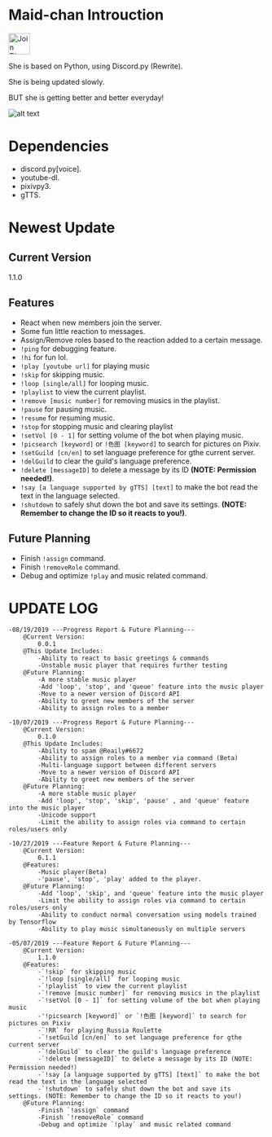 # Maid-chan Introuction
<a href = "https://discord.gg/NU5NzzR">
    <img src="https://www.akasakakona.com/img/f5uq0NV.png" alt="Join Discord" style="width:42px;height:42px;" class="center" >
</a>


She is based on Python, using Discord.py (Rewrite).

She is being updated slowly.

BUT she is getting better and better everyday!

![alt text](https://www.akasakakona.com/img/maid_chan.jpg "Maid-chan")


# Dependencies
- discord.py[voice].
- youtube-dl.
- pixivpy3.
- gTTS.

# Newest Update

## Current Version
1.1.0

## Features
* React when new members join the server.
* Some fun little reaction to messages.
* Assign/Remove roles based to the reaction added to a certain message.
* `!ping` for debugging feature.
* `!hi` for fun lol.
* `!play [youtube url]` for playing music
* `!skip` for skipping music.
* `!loop [single/all]` for looping music.
* `!playlist` to view the current playlist.
* `!remove [music number]` for removing musics in the playlist.
* `!pause` for pausing music.
* `!resume` for resuming music.
* `!stop` for stopping music and clearing playlist
* `!setVol [0 - 1]` for setting volume of the bot when playing music.
* `!picsearch [keyword]` or `!色图 [keyword]` to search for pictures on Pixiv.
* `!setGuild [cn/en]` to set language preference for gthe current server.
* `!delGuild` to clear the guild's language preference.
* `!delete [messageID]` to delete a message by its ID **(NOTE: Permission needed!)**.
* `!say [a language supported by gTTS] [text]` to make the bot read the text in the language selected.
* `!shutdown` to safely shut down the bot and save its settings. **(NOTE: Remember to change the ID so it reacts to you!)**.
## Future Planning
* Finish `!assign` command.
* Finish `!removeRole` command.
* Debug and optimize `!play` and music related command.

# UPDATE LOG
```
-08/19/2019 ---Progress Report & Future Planning---
    @Current Version:
        0.0.1
    @This Update Includes:
        -Ability to react to basic greetings & commands
        -Unstable music player that requires further testing
    @Future Planning:
        -A more stable music player
        -Add 'loop', 'stop', and 'queue' feature into the music player
        -Move to a newer version of Discord API
        -Ability to greet new members of the server
        -Ability to assign roles to a member

-10/07/2019 ---Progress Report & Future Planning---
    @Current Version:
        0.1.0
    @This Update Includes:
        -Ability to spam @Reaily#6672
        -Ability to assign roles to a member via command (Beta)
        -Multi-language support between different servers
        -Move to a newer version of Discord API
        -Ability to greet new members of the server
    @Future Planning:
        -A more stable music player
        -Add 'loop', 'stop', 'skip', 'pause' , and 'queue' feature into the music player
        -Unicode support
        -Limit the ability to assign roles via command to certain roles/users only

-10/27/2019 ---Feature Report & Future Planning---
    @Current Version:
        0.1.1
    @Features:
        -Music player(Beta)
        -'pause', 'stop', 'play' added to the player.
    @Future Planning:
        -Add 'loop', 'skip', and 'queue' feature into the music player
        -Limit the ability to assign roles via command to certain roles/users only
        -Ability to conduct normal conversation using models trained by Tensorflow
        -Ability to play music simultaneously on multiple servers

-05/07/2019 ---Feature Report & Future Planning---
    @Current Version:
        1.1.0
    @Features:
        -`!skip` for skipping music
        -`!loop [single/all]` for looping music
        -`!playlist` to view the current playlist
        -`!remove [music number]` for removing musics in the playlist
        -`!setVol [0 - 1]` for setting volume of the bot when playing music
        -'!picsearch [keyword]` or `!色图 [keyword]` to search for pictures on Pixiv
        -`!RR` for playing Russia Roulette
        -`!setGuild [cn/en]` to set language preference for gthe current server
        -`!delGuild` to clear the guild's language preference
        -`!delete [messageID]` to delete a message by its ID (NOTE: Permission needed!）
        -`!say [a language supported by gTTS] [text]` to make the bot read the text in the language selected
        -`!shutdown` to safely shut down the bot and save its settings. (NOTE: Remember to change the ID so it reacts to you!)
    @Future Planning:
        -Finish `!assign` command
        -Finish `!removeRole` command
        -Debug and optimize `!play` and music related command
```
